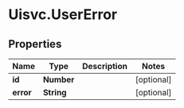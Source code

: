 # Uisvc.UserError

## Properties

Name | Type | Description | Notes
------------ | ------------- | ------------- | -------------
**id** | **Number** |  | [optional] 
**error** | **String** |  | [optional] 


